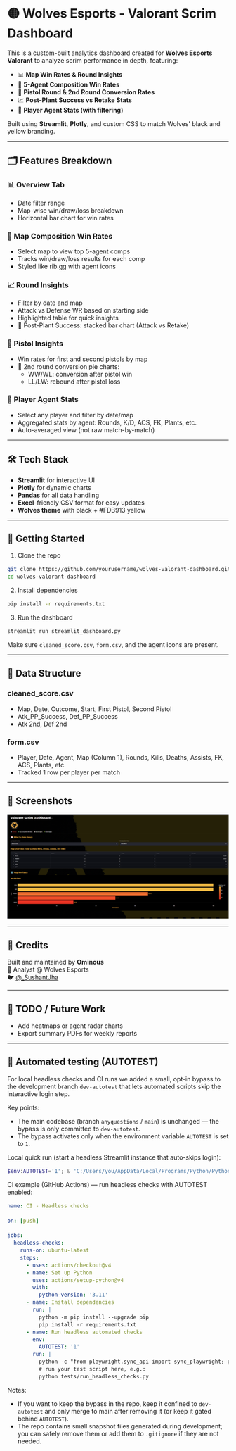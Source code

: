 # 🟡 Wolves Esports - Valorant Scrim Dashboard

This is a custom-built analytics dashboard created for **Wolves Esports Valorant** to analyze scrim performance in depth, featuring:

- 📊 **Map Win Rates & Round Insights**
- 🧩 **5-Agent Composition Win Rates**
- 🔫 **Pistol Round & 2nd Round Conversion Rates**
- 📈 **Post-Plant Success vs Retake Stats**
- 🔢 **Player Agent Stats (with filtering)**

Built using **Streamlit**, **Plotly**, and custom CSS to match Wolves' black and yellow branding.

---

## 🗂️ Features Breakdown

### 📊 Overview Tab
- Date filter range
- Map-wise win/draw/loss breakdown
- Horizontal bar chart for win rates

### 🧩 Map Composition Win Rates
- Select map to view top 5-agent comps
- Tracks win/draw/loss results for each comp
- Styled like rib.gg with agent icons

### 📈 Round Insights
- Filter by date and map
- Attack vs Defense WR based on starting side
- Highlighted table for quick insights
- 🔄 Post-Plant Success: stacked bar chart (Attack vs Retake)

### 🔫 Pistol Insights
- Win rates for first and second pistols by map
- 🍰 2nd round conversion pie charts:
  - WW/WL: conversion after pistol win
  - LL/LW: rebound after pistol loss

### 🔢 Player Agent Stats
- Select any player and filter by date/map
- Aggregated stats by agent: Rounds, K/D, ACS, FK, Plants, etc.
- Auto-averaged view (not raw match-by-match)

---

## 🛠️ Tech Stack
- **Streamlit** for interactive UI
- **Plotly** for dynamic charts
- **Pandas** for all data handling
- **Excel**-friendly CSV format for easy updates
- **Wolves theme** with black + #FDB913 yellow

---

## 🚀 Getting Started

1. Clone the repo
```bash
git clone https://github.com/yourusername/wolves-valorant-dashboard.git
cd wolves-valorant-dashboard
```

2. Install dependencies
```bash
pip install -r requirements.txt
```

3. Run the dashboard
```bash
streamlit run streamlit_dashboard.py
```

Make sure `cleaned_score.csv`, `form.csv`, and the agent icons are present.

---

## 📁 Data Structure

### cleaned_score.csv
- Map, Date, Outcome, Start, First Pistol, Second Pistol
- Atk_PP_Success, Def_PP_Success
- Atk 2nd, Def 2nd

### form.csv
- Player, Date, Agent, Map (Column 1), Rounds, Kills, Deaths, Assists, FK, ACS, Plants, etc.
- Tracked 1 row per player per match

---

## 📸 Screenshots

![Dashboard Screenshot](assets/screenshot.png)

---

## 📣 Credits

Built and maintained by **Ominous**  
📍 Analyst @ Wolves Esports  
🐦 [@_SushantJha](https://x.com/_SushantJha)

---

## 📌 TODO / Future Work
- Add heatmaps or agent radar charts
- Export summary PDFs for weekly reports

---

## 🧪 Automated testing (AUTOTEST)

For local headless checks and CI runs we added a small, opt-in bypass to the development branch `dev-autotest` that lets automated scripts skip the interactive login step.

Key points:
- The main codebase (branch `anyquestions` / `main`) is unchanged — the bypass is only committed to `dev-autotest`.
- The bypass activates only when the environment variable `AUTOTEST` is set to `1`.

Local quick run (start a headless Streamlit instance that auto-skips login):

```powershell
$env:AUTOTEST='1'; & 'C:/Users/you/AppData/Local/Programs/Python/Python3XX/python.exe' -m streamlit run "d:\Repo\valorant-comp-dashboard\streamlit_dashboard.py" --server.headless true --server.port 8503
```

CI example (GitHub Actions) — run headless checks with AUTOTEST enabled:

```yaml
name: CI - Headless checks

on: [push]

jobs:
  headless-checks:
    runs-on: ubuntu-latest
    steps:
      - uses: actions/checkout@v4
      - name: Set up Python
        uses: actions/setup-python@v4
        with:
          python-version: '3.11'
      - name: Install dependencies
        run: |
          python -m pip install --upgrade pip
          pip install -r requirements.txt
      - name: Run headless automated checks
        env:
          AUTOTEST: '1'
        run: |
          python -c "from playwright.sync_api import sync_playwright; print('Playwright available')"
          # run your test script here, e.g.:
          python tests/run_headless_checks.py
```

Notes:
- If you want to keep the bypass in the repo, keep it confined to `dev-autotest` and only merge to main after removing it (or keep it gated behind `AUTOTEST`).
- The repo contains small snapshot files generated during development; you can safely remove them or add them to `.gitignore` if they are not needed.


